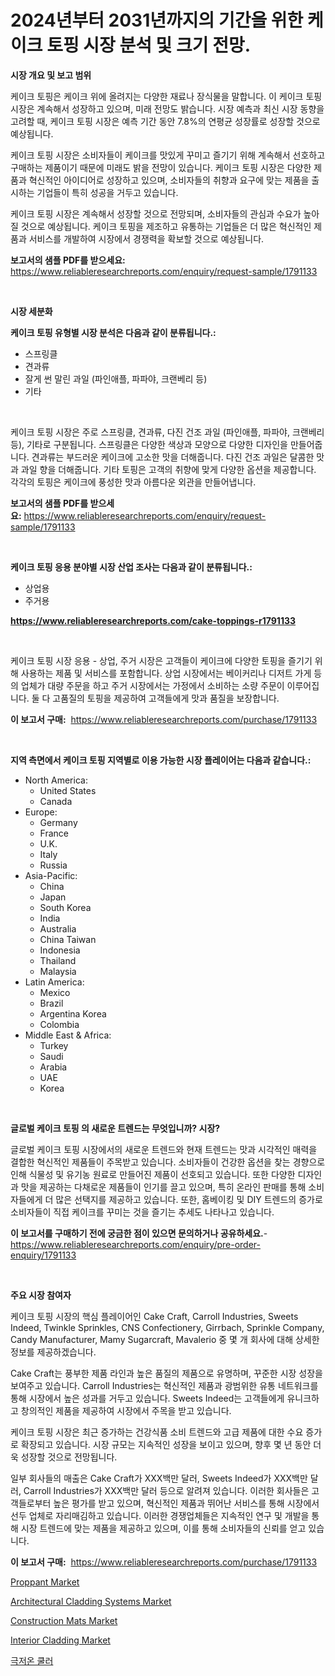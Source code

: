 <p><h1>2024년부터 2031년까지의 기간을 위한 케이크 토핑 시장 분석 및 크기 전망.</h1></p><p><strong>시장 개요 및 보고 범위</strong></p>
<p><p>케이크 토핑은 케이크 위에 올려지는 다양한 재료나 장식물을 말합니다. 이 케이크 토핑 시장은 계속해서 성장하고 있으며, 미래 전망도 밝습니다. 시장 예측과 최신 시장 동향을 고려할 때, 케이크 토핑 시장은 예측 기간 동안 7.8%의 연평균 성장률로 성장할 것으로 예상됩니다. </p><p>케이크 토핑 시장은 소비자들이 케이크를 맛있게 꾸미고 즐기기 위해 계속해서 선호하고 구매하는 제품이기 때문에 미래도 밝을 전망이 있습니다. 케이크 토핑 시장은 다양한 제품과 혁신적인 아이디어로 성장하고 있으며, 소비자들의 취향과 요구에 맞는 제품을 출시하는 기업들이 특히 성공을 거두고 있습니다.</p><p>케이크 토핑 시장은 계속해서 성장할 것으로 전망되며, 소비자들의 관심과 수요가 높아질 것으로 예상됩니다. 케이크 토핑을 제조하고 유통하는 기업들은 더 많은 혁신적인 제품과 서비스를 개발하여 시장에서 경쟁력을 확보할 것으로 예상됩니다.</p></p>
<p><strong>보고서의 샘플 PDF를 받으세요:</strong> <a href="https://www.reliableresearchreports.com/enquiry/request-sample/1791133">https://www.reliableresearchreports.com/enquiry/request-sample/1791133</a></p>
<p>&nbsp;</p>
<p><strong>시장 세분화</strong></p>
<p><strong>케이크 토핑 유형별 시장 분석은 다음과 같이 분류됩니다.:</strong></p>
<p><ul><li>스프링클</li><li>견과류</li><li>잘게 썬 말린 과일 (파인애플, 파파야, 크랜베리 등)</li><li>기타</li></ul></p>
<p>&nbsp;</p>
<p><p>케이크 토핑 시장은 주로 스프링클, 견과류, 다진 건조 과일 (파인애플, 파파야, 크랜베리 등), 기타로 구분됩니다. 스프링클은 다양한 색상과 모양으로 다양한 디자인을 만들어줍니다. 견과류는 부드러운 케이크에 고소한 맛을 더해줍니다. 다진 건조 과일은 달콤한 맛과 과일 향을 더해줍니다. 기타 토핑은 고객의 취향에 맞게 다양한 옵션을 제공합니다. 각각의 토핑은 케이크에 풍성한 맛과 아름다운 외관을 만들어냅니다.</p></p>
<p><strong>보고서의 샘플 PDF를 받으세요:</strong>&nbsp;<a href="https://www.reliableresearchreports.com/enquiry/request-sample/1791133">https://www.reliableresearchreports.com/enquiry/request-sample/1791133</a></p>
<p>&nbsp;</p>
<p><strong> 케이크 토핑 응용 분야별 시장 산업 조사는 다음과 같이 분류됩니다.:</strong></p>
<p><ul><li>상업용</li><li>주거용</li></ul></p>
<p><strong><a href="https://www.reliableresearchreports.com/cake-toppings-r1791133">https://www.reliableresearchreports.com/cake-toppings-r1791133</a></strong></p>
<p>&nbsp;</p>
<p><p>케이크 토핑 시장 응용 - 상업, 주거 시장은 고객들이 케이크에 다양한 토핑을 즐기기 위해 사용하는 제품 및 서비스를 포함합니다. 상업 시장에서는 베이커리나 디저트 가게 등의 업체가 대량 주문을 하고 주거 시장에서는 가정에서 소비하는 소량 주문이 이루어집니다. 둘 다 고품질의 토핑을 제공하여 고객들에게 맛과 품질을 보장합니다.</p></p>
<p><strong>이 보고서 구매:</strong>&nbsp; <a href="https://www.reliableresearchreports.com/purchase/1791133">https://www.reliableresearchreports.com/purchase/1791133</a></p>
<p>&nbsp;</p>
<p><strong>지역 측면에서 케이크 토핑 지역별로 이용 가능한 시장 플레이어는 다음과 같습니다.:</strong></p>
<p><ul>
    <li>
        North America:
        <ul>
            <li>United States</li>
            <li>Canada</li>
        </ul>
    </li>
    <li>
        Europe:
        <ul>
            <li>Germany</li>
            <li>France</li>
            <li>U.K.</li>
            <li>Italy</li>
            <li>Russia</li>
        </ul>
    </li>
    <li>
        Asia-Pacific:
        <ul>
            <li>China</li>
            <li>Japan</li>
            <li>South Korea</li>
            <li>India</li>
            <li>Australia</li>
            <li>China Taiwan</li>
            <li>Indonesia</li>
            <li>Thailand</li>
            <li>Malaysia</li>
        </ul>
    </li>
    <li>
        Latin America:
        <ul>
            <li>Mexico</li>
            <li>Brazil</li>
            <li>Argentina Korea</li>
            <li>Colombia</li>
        </ul>
    </li>
    <li>
        Middle East & Africa:
        <ul>
            <li>Turkey</li>
            <li>Saudi</li>
            <li>Arabia</li>
            <li>UAE</li>
            <li>Korea</li>
        </ul>
    </li>
    </ul></p>
<p>&nbsp;</p>
<p><strong>글로벌 케이크 토핑 의 새로운 트렌드는 무엇입니까? 시장?</strong></p>
<p><p>글로벌 케이크 토핑 시장에서의 새로운 트렌드와 현재 트렌드는 맛과 시각적인 매력을 결합한 혁신적인 제품들이 주목받고 있습니다. 소비자들이 건강한 옵션을 찾는 경향으로 인해 식물성 및 유기농 원료로 만들어진 제품이 선호되고 있습니다. 또한 다양한 디자인과 맛을 제공하는 다채로운 제품들이 인기를 끌고 있으며, 특히 온라인 판매를 통해 소비자들에게 더 많은 선택지를 제공하고 있습니다. 또한, 홈베이킹 및 DIY 트렌드의 증가로 소비자들이 직접 케이크를 꾸미는 것을 즐기는 추세도 나타나고 있습니다.</p></p>
<p><strong>이 보고서를 구매하기 전에 궁금한 점이 있으면 문의하거나 공유하세요.</strong>- <a href="https://www.reliableresearchreports.com/enquiry/pre-order-enquiry/1791133">https://www.reliableresearchreports.com/enquiry/pre-order-enquiry/1791133</a></p>
<p>&nbsp;</p>
<p><strong>주요 시장 참여자</strong></p>
<p><p>케이크 토핑 시장의 핵심 플레이어인 Cake Craft, Carroll Industries, Sweets Indeed, Twinkle Sprinkles, CNS Confectionery, Girrbach, Sprinkle Company, Candy Manufacturer, Mamy Sugarcraft, Mavalerio 중 몇 개 회사에 대해 상세한 정보를 제공하겠습니다. </p><p>Cake Craft는 풍부한 제품 라인과 높은 품질의 제품으로 유명하며, 꾸준한 시장 성장을 보여주고 있습니다. Carroll Industries는 혁신적인 제품과 광범위한 유통 네트워크를 통해 시장에서 높은 성과를 거두고 있습니다. Sweets Indeed는 고객들에게 유니크하고 창의적인 제품을 제공하여 시장에서 주목을 받고 있습니다. </p><p>케이크 토핑 시장은 최근 증가하는 건강식품 소비 트렌드와 고급 제품에 대한 수요 증가로 확장되고 있습니다. 시장 규모는 지속적인 성장을 보이고 있으며, 향후 몇 년 동안 더욱 성장할 것으로 전망됩니다. </p><p>일부 회사들의 매출은 Cake Craft가 XXX백만 달러, Sweets Indeed가 XXX백만 달러, Carroll Industries가 XXX백만 달러 등으로 알려져 있습니다. 이러한 회사들은 고객들로부터 높은 평가를 받고 있으며, 혁신적인 제품과 뛰어난 서비스를 통해 시장에서 선두 업체로 자리매김하고 있습니다. 이러한 경쟁업체들은 지속적인 연구 및 개발을 통해 시장 트렌드에 맞는 제품을 제공하고 있으며, 이를 통해 소비자들의 신뢰를 얻고 있습니다.</p></p>
<p><strong>이 보고서 구매:</strong>&nbsp;&nbsp;<a href="https://www.reliableresearchreports.com/purchase/1791133">https://www.reliableresearchreports.com/purchase/1791133</a></p>
<p><p><a href="https://www.linkedin.com/pulse/global-proppant-market-size-trends-insights-projections-from-bexrc?trackingId=qNCgAfz%2F20MEi3VdxhQ%2B3Q%3D%3D">Proppant Market</a></p><p><a href="https://issuu.com/reportprime-2/docs/architectural-cladding-systems-market-size-2030.pp">Architectural Cladding Systems Market</a></p><p><a href="https://github.com/Krish2023na/Market-Research-Report-List-3/blob/main/construction-mats-market.md">Construction Mats Market</a></p><p><a href="https://issuu.com/reportprime-2/docs/interior-cladding-market-size-2030.pptx">Interior Cladding Market</a></p><p><a href="https://github.com/crfsywufhm81415/Market-Research-Report-List-1/blob/main/806397921673.md">극저온 쿨러</a></p></p>